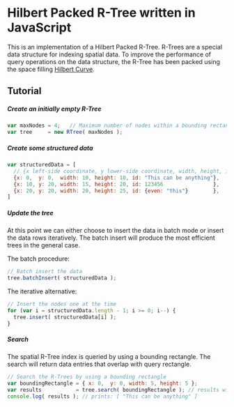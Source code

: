 # Hilbert Packed R-Tree written in JavaScript

This is an implementation of a Hilbert Packed  R-Tree. R-Trees are a special data structure for indexing spatial data. To improve the performance of query operations on the data structure, the R-Tree has been packed using the  space filling [Hilbert Curve](https://en.wikipedia.org/wiki/Hilbert_curve).

## Tutorial

##### Create an initially empty R-Tree

``` javascript
var maxNodes = 4;   // Maximum number of nodes within a bounding rectangle
var tree     = new RTree( maxNodes );
```

##### Create some structured data

``` javascript
var structuredData = [
  // {x left-side coordinate, y lower-side coordinate, width, height, id (or the data to store at this location)}
  {x: 0,  y: 0,  width: 10, height: 10, id: "This can be anything"},
  {x: 10, y: 20, width: 15, height: 20, id: 123456                },
  {x: 20, y: 20, width: 20, height: 25, id: {even: "this"}        },
]
```

##### Update the tree

At this point we can either choose to insert the data in batch mode or insert the data rows iteratively. The batch insert will produce the most efficient trees in the general case.

The batch procedure:

``` javascript
// Batch insert the data
tree.batchInsert( structuredData );
```

The iterative alternative:

``` javascript
// Insert the nodes one at the time
for (var i = structuredData.length - 1; i >= 0; i--) {
  tree.insert( structuredData[i] );
}
```

##### Search

The spatial R-Tree index is queried by using a bounding rectangle. The search will return data entries that overlap with query rectangle. 

``` javascript
// Search the R-Trees by using a bounding rectangle
var boundingRectangle = { x: 0,  y: 0, width: 5, height: 5 };
var results           = tree.search( boundingRectangle ); // results will contain the first element of structuredData
console.log( results ); // prints: [ "This can be anything" ]
```
